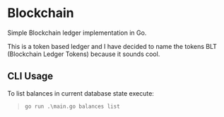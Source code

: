 # Blockchain
Simple Blockchain ledger implementation in Go. 

This is a token based ledger and I have decided to name the tokens BLT (Blockchain Ledger Tokens) because it sounds cool.


## CLI Usage

To list balances in current database state execute:
   
> `go run .\main.go balances list`


<!--Hidden Notes:
    * Event-based architecture: production, consumtion, reaction to events (eg. transaction is event, update state is reaction)
    * Reward: for every specific time interval like every week, creator of blockchain gets rewarded a specific amount of tokens like 100
-->
